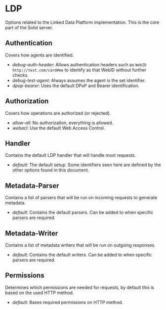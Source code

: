 # LDP
Options related to the Linked Data Platform implementation.
This is the core part of the Solid server.

## Authentication
Covers how agents are identified.
* *debug-auth-header*: Allows authentication headers such as `WebID http://test.com/card#me`
  to identify as that WebID without further checks.
* *debug-test-agent*: Always assumes the agent is the set identifier.
* *dpop-bearer*: Uses the default DPoP and Bearer identification.

## Authorization
Covers how operations are authorized (or rejected).
* *allow-all*: No authorization, everything is allowed.
* *webacl*: Use the default Web Access Control.

## Handler
Contains the default LDP handler that will handle most requests.
* *default*: The default setup.
  Some identifiers seen here are defined by the other options found in this document.

## Metadata-Parser
Contains a list of parsers that will be run on incoming requests to generate metadata.
* *default*: Contains the default parsers. Can be added to when specific parsers are required.

## Metadata-Writer
Contains a list of metadata writers that will be run on outgoing responses.
* *default*: Contains the default writers. Can be added to when specific parsers are required.

## Permissions
Determines which permissions are needed for requests,
by default this is based on the used HTTP method.
* *default*: Bases required permissions on HTTP method.
